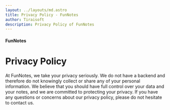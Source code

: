 ```yaml
---
layout: ../layouts/md.astro
title: Privacy Policy - FunNotes
author: Tiraisoft
description: Privacy Policy of FunNotes
---
```


#### FunNotes

# Privacy Policy

At FunNotes, we take your privacy seriously. We do not have a backend and therefore do not knowingly collect or share any of your personal information. We believe that you should have full control over your data and your notes, and we are committed to protecting your privacy. If you have any questions or concerns about our privacy policy, please do not hesitate to contact us.

